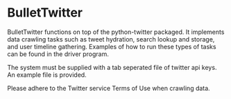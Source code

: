 # BulletTwitter

BulletTwitter functions on top of the python-twitter packaged. It implements data crawling tasks such as tweet hydration, search lookup and storage, and user timeline gathering.
Examples of how to run these types of tasks can be found in the driver program.

The system must be supplied with a tab seperated file of twitter api keys. An example file is provided.

Please adhere to the Twitter service Terms of Use when crawling data.
